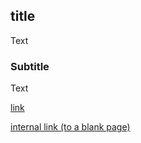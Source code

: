 ## title
Text
### Subtitle
Text

[link](https://google.com)

[internal link (to a blank page)](http://0.0.0.0:8000/SVM.html)

